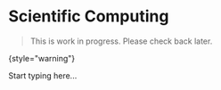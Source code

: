 # Scientific Computing

> This is work in progress. Please check back later.
> 
{style="warning"}

Start typing here...